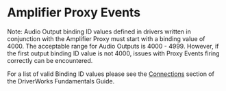 
# Amplifier Proxy Events

Note: Audio Output binding ID values defined in drivers written in conjunction with the Amplifier Proxy must start with a binding value of 4000. The acceptable range for Audio Outputs is 4000 - 4999. However, if the first output binding ID value is not 4000, issues with Proxy Events firing correctly can be encountered.

For a list of valid Binding ID values please see the [Connections][1] section of the DriverWorks Fundamentals Guide.

 

[1]:	https://control4.github.io/docs-driverworks-fundamentals/#connections